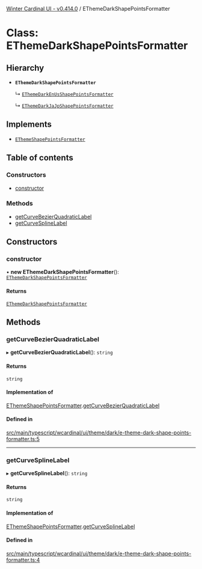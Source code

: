 [Winter Cardinal UI - v0.414.0](../index.md) / EThemeDarkShapePointsFormatter

# Class: EThemeDarkShapePointsFormatter

## Hierarchy

- **`EThemeDarkShapePointsFormatter`**

  ↳ [`EThemeDarkEnUsShapePointsFormatter`](EThemeDarkEnUsShapePointsFormatter.md)

  ↳ [`EThemeDarkJaJpShapePointsFormatter`](EThemeDarkJaJpShapePointsFormatter.md)

## Implements

- [`EThemeShapePointsFormatter`](../interfaces/EThemeShapePointsFormatter.md)

## Table of contents

### Constructors

- [constructor](EThemeDarkShapePointsFormatter.md#constructor)

### Methods

- [getCurveBezierQuadraticLabel](EThemeDarkShapePointsFormatter.md#getcurvebezierquadraticlabel)
- [getCurveSplineLabel](EThemeDarkShapePointsFormatter.md#getcurvesplinelabel)

## Constructors

### constructor

• **new EThemeDarkShapePointsFormatter**(): [`EThemeDarkShapePointsFormatter`](EThemeDarkShapePointsFormatter.md)

#### Returns

[`EThemeDarkShapePointsFormatter`](EThemeDarkShapePointsFormatter.md)

## Methods

### getCurveBezierQuadraticLabel

▸ **getCurveBezierQuadraticLabel**(): `string`

#### Returns

`string`

#### Implementation of

[EThemeShapePointsFormatter](../interfaces/EThemeShapePointsFormatter.md).[getCurveBezierQuadraticLabel](../interfaces/EThemeShapePointsFormatter.md#getcurvebezierquadraticlabel)

#### Defined in

[src/main/typescript/wcardinal/ui/theme/dark/e-theme-dark-shape-points-formatter.ts:5](https://github.com/winter-cardinal/winter-cardinal-ui/blob/v0.414.0/src/main/typescript/wcardinal/ui/theme/dark/e-theme-dark-shape-points-formatter.ts#L5)

___

### getCurveSplineLabel

▸ **getCurveSplineLabel**(): `string`

#### Returns

`string`

#### Implementation of

[EThemeShapePointsFormatter](../interfaces/EThemeShapePointsFormatter.md).[getCurveSplineLabel](../interfaces/EThemeShapePointsFormatter.md#getcurvesplinelabel)

#### Defined in

[src/main/typescript/wcardinal/ui/theme/dark/e-theme-dark-shape-points-formatter.ts:4](https://github.com/winter-cardinal/winter-cardinal-ui/blob/v0.414.0/src/main/typescript/wcardinal/ui/theme/dark/e-theme-dark-shape-points-formatter.ts#L4)
